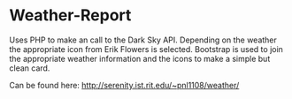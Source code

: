 # Weather-Report
Uses PHP to make an call to the Dark Sky API. Depending on the weather the appropriate icon from Erik Flowers is selected. Bootstrap is used to join the appropriate weather information and the icons to make a simple but clean card.

Can be found here: http://serenity.ist.rit.edu/~pnl1108/weather/
